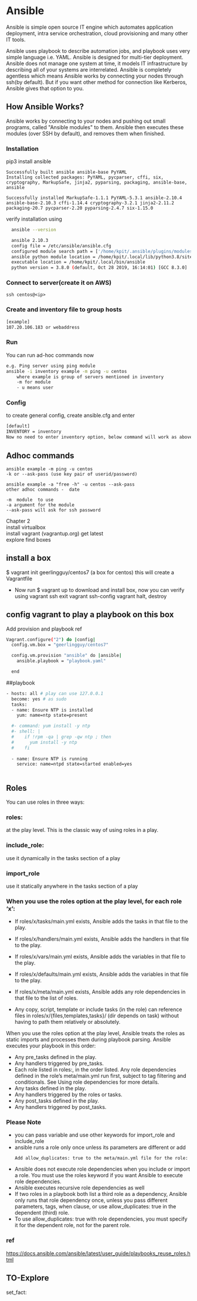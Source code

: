 # Ansible 
Ansible is simple open source IT engine which automates application deployment, intra service orchestration, cloud provisioning and many other IT tools.  

Ansible uses playbook to describe automation jobs, and playbook uses very simple language i.e. YAML. Ansible is designed for multi-tier deployment. Ansible does not manage one system at time, it models IT infrastructure by describing all of your systems are interrelated. Ansible is completely agentless which means Ansible works by connecting your nodes through ssh(by default). But if you want other method for connection like Kerberos, Ansible gives that option to you.

## How Ansible Works?

Ansible works by connecting to your nodes and pushing out small programs, called "Ansible modules" to them. Ansible then executes these modules (over SSH by default), and removes them when finished. 

### Installation 
pip3 install ansible   

    Successfully built ansible ansible-base PyYAML
    Installing collected packages: PyYAML, pycparser, cffi, six, cryptography, MarkupSafe, jinja2, pyparsing, packaging, ansible-base, ansible

    Successfully installed MarkupSafe-1.1.1 PyYAML-5.3.1 ansible-2.10.4 ansible-base-2.10.3 cffi-1.14.4 cryptography-3.2.1 jinja2-2.11.2 packaging-20.7 pycparser-2.20 pyparsing-2.4.7 six-1.15.0

verify installation using   
```sh 
  ansible --version    

  ansible 2.10.3
  config file = /etc/ansible/ansible.cfg
  configured module search path = ['/home/kpit/.ansible/plugins/modules', '/usr/share/ansible/plugins/modules']
  ansible python module location = /home/kpit/.local/lib/python3.8/site-packages/ansible
  executable location = /home/kpit/.local/bin/ansible
  python version = 3.8.0 (default, Oct 28 2019, 16:14:01) [GCC 8.3.0]
```
### Connect to server(create it on AWS)
`ssh centos@<ip>`

### Create and inventory file to group hosts
```sh 
[example]
107.20.106.183 or webaddress 
```

### Run 
You can run ad-hoc commands now
```sh
e.g. Ping server using ping module 
ansible -i inventory example -m ping -u centos
    where example is group of servers mentioned in inventory
    -m for module 
    - u means user
```
### Config

to create general config, create ansible.cfg and enter
```sh
[default]
INVENTORY = inventory
Now no need to enter inventory option, below command will work as above
```
## Adhoc commands

```
ansible example -m ping -u centos
-k or --ask-pass (use key pair of userid/password)

ansible example -a "free -h" -u centos --ask-pass 
other adhoc commands -  date

-m  module  to use   
-a argument for the module  
--ask-pass will ask for ssh password  
```

Chapter 2  
install virtualbox  
install vagrant (vagrantup.org) get latest  
explore find boxes

## install a box
$ vagrant init geerlingguy/centos7 (a box for centos)
this will create a Vagrantfile

- Now run 
$ vagrant up to download and install box, now you can verify using 
    vagrant ssh 
            exit
    vagrant ssh-config
    vagrant halt, destroy

## config vagrant to play a playbook on this box
Add provision and playbook ref
```sh
Vagrant.configure("2") do |config|
  config.vm.box = "geerlingguy/centos7"

  config.vm.provision "ansible" do |ansible|
    ansible.playbook = "playbook.yaml"

  end

```

##playbook
```sh
- hosts: all # play can use 127.0.0.1
  become: yes # as sudo
  tasks:
  - name: Ensure NTP is installed
    yum: name=ntp state=present

  #- command: yum install -y ntp 
  #- shell: |
  #    if !rpm -qa | grep -qw ntp ; then
  #      yum install -y ntp
  #    fi
 
  - name: Ensure NTP is running
    service: name=ntpd state=started enabled=yes
        
```
## Roles
You can use roles in three ways:

### roles:
 at the play level. This is the classic way of using roles in a play.

### include_role:
use it dynamically in the tasks section of a play 

### import_role
use it statically anywhere in the tasks section of a play 

### When you use the roles option at the play level, for each role ‘x’:

- If roles/x/tasks/main.yml exists, Ansible adds the tasks in that file to the play.

- If roles/x/handlers/main.yml exists, Ansible adds the handlers in that file to the play.

- If roles/x/vars/main.yml exists, Ansible adds the variables in that file to the play.

- If roles/x/defaults/main.yml exists, Ansible adds the variables in that file to the play.

- If roles/x/meta/main.yml exists, Ansible adds any role dependencies in that file to the list of roles.

- Any copy, script, template or include tasks (in the role) can reference files in roles/x/{files,templates,tasks}/ (dir depends on task) without having to path them relatively or absolutely.

When you use the roles option at the play level, Ansible treats the roles as static imports and processes them during playbook parsing. Ansible executes your playbook in this order:

- Any pre_tasks defined in the play.
- Any handlers triggered by pre_tasks.
- Each role listed in roles:, in the order listed. Any role dependencies defined in the role’s meta/main.yml run first, subject to tag filtering and conditionals. See Using role dependencies for more details.
- Any tasks defined in the play.
- Any handlers triggered by the roles or tasks.
- Any post_tasks defined in the play.
- Any handlers triggered by post_tasks.

### Please Note
- you can pass variable and use other keywords for import_role and include_role
- ansible runs a role only once unless its parameters are different or add 
  ```
  Add allow_duplicates: true to the meta/main.yml file for the role:
  ```
-  Ansible does not execute role dependencies when you include or import a role. You must use the roles keyword if you want Ansible to execute role dependencies.
- Ansible executes recursive role dependencies as well
- If two roles in a playbook both list a third role as a dependency, Ansible only runs that role dependency once, unless you pass different parameters, tags, when clause, or use allow_duplicates: true in the dependent (third) role. 
- To use allow_duplicates: true with role dependencies, you must specify it for the dependent role, not for the parent role. 

### ref 
https://docs.ansible.com/ansible/latest/user_guide/playbooks_reuse_roles.html
## TO-Explore
set_fact: 
 


